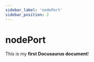 ```yaml
---
sidebar_label: 'nodePort'
sidebar_position: 2
---
```


# nodePort

This is my **first Docusaurus document**!